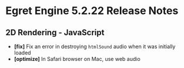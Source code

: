 # Egret Engine 5.2.22 Release Notes


## 2D Rendering - JavaScript 
- **[fix]** Fix an error in destroying `htmlSound` audio when it was initially loaded
- **[optimize]** In Safari browser on Mac, use web audio
